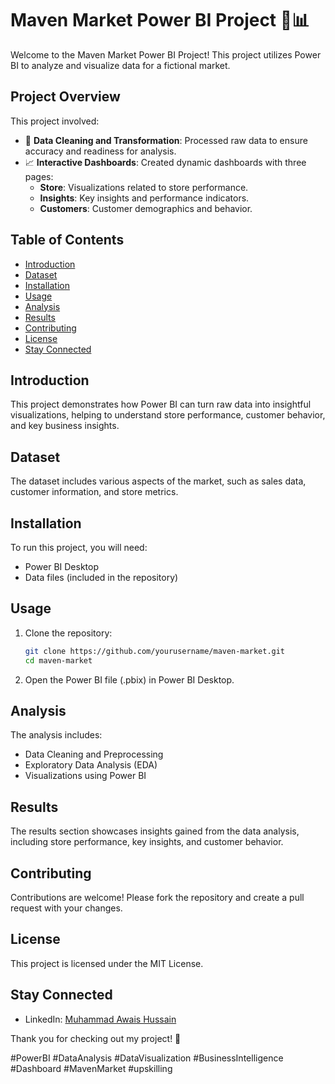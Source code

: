 # Maven Market Power BI Project 🛒📊

Welcome to the Maven Market Power BI Project! This project utilizes Power BI to analyze and visualize data for a fictional market.

## Project Overview

This project involved:
- 🔄 **Data Cleaning and Transformation**: Processed raw data to ensure accuracy and readiness for analysis.
- 📈 **Interactive Dashboards**: Created dynamic dashboards with three pages:
  - **Store**: Visualizations related to store performance.
  - **Insights**: Key insights and performance indicators.
  - **Customers**: Customer demographics and behavior.

## Table of Contents
- [Introduction](#introduction)
- [Dataset](#dataset)
- [Installation](#installation)
- [Usage](#usage)
- [Analysis](#analysis)
- [Results](#results)
- [Contributing](#contributing)
- [License](#license)
- [Stay Connected](#stay-connected)

## Introduction

This project demonstrates how Power BI can turn raw data into insightful visualizations, helping to understand store performance, customer behavior, and key business insights.

## Dataset

The dataset includes various aspects of the market, such as sales data, customer information, and store metrics.

## Installation

To run this project, you will need:
- Power BI Desktop
- Data files (included in the repository)

## Usage

1. Clone the repository:
   ```bash
   git clone https://github.com/yourusername/maven-market.git
   cd maven-market
   ```
2. Open the Power BI file (.pbix) in Power BI Desktop.

## Analysis

The analysis includes:
- Data Cleaning and Preprocessing
- Exploratory Data Analysis (EDA)
- Visualizations using Power BI

## Results

The results section showcases insights gained from the data analysis, including store performance, key insights, and customer behavior.

## Contributing

Contributions are welcome! Please fork the repository and create a pull request with your changes.

## License

This project is licensed under the MIT License.

## Stay Connected

- LinkedIn: [Muhammad Awais Hussain](https://www.linkedin.com/in/muhammad-awais-hussain-4424b1232/)

Thank you for checking out my project! 🎉

#PowerBI #DataAnalysis #DataVisualization #BusinessIntelligence #Dashboard #MavenMarket #upskilling 
